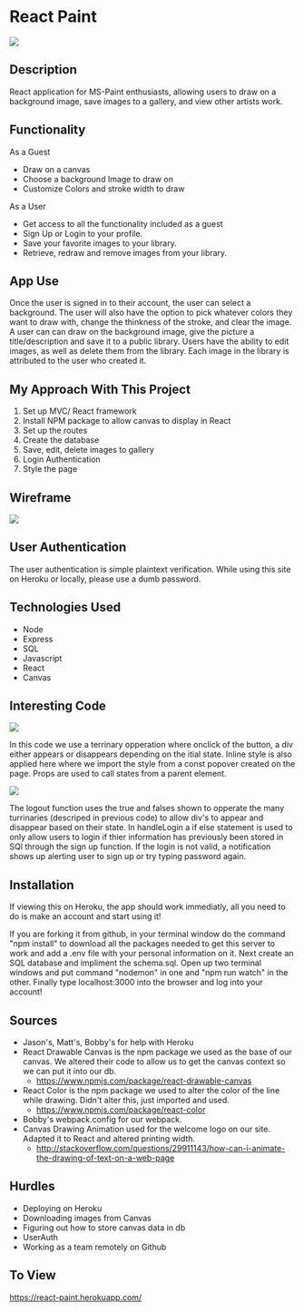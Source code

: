 # React Paint

![](./images/main.png)

## Description

React application for MS-Paint enthusiasts, allowing users to draw on a background image, save images to a gallery, and view other artists work.

## Functionality

As a Guest

- Draw on a canvas
- Choose a background Image to draw on
- Customize Colors and stroke width to draw

As a User

- Get access to all the functionality included as a guest
- Sign Up or Login to your profile.
- Save your favorite images to your library.
- Retrieve, redraw and remove images from your library.

## App Use

Once the user is signed in to their account, the user can select a background. The user will also have the option to pick whatever colors they want to draw with, change the thinkness of the stroke, and clear the image. A user can can draw on the background image, give the picture a title/description and save it to a public library. Users have the ability to edit images, as well as delete them from the library. Each image in the library is attributed to the user who created it.

## My Approach With This Project

1. Set up MVC/ React framework
2. Install NPM package to allow canvas to display in React
3. Set up the routes
4. Create the database
5. Save, edit, delete images to gallery
5. Login Authentication
6. Style the page

## Wireframe

![](./images/userpage.png)

## User Authentication

The user authentication is simple plaintext verification. While using this site on Heroku or locally, please use a dumb password.

## Technologies Used

- Node
- Express
- SQL
- Javascript
- React
- Canvas

## Interesting Code

![](./images/ex1.png)

In this code we use a terrinary opperation where onclick of the button, a div either appears or disappears depending on the itial state. Inline style is also applied here where we import the style from a const popover created on the page. Props are used to call states from a parent element.

![](./images/ex2.png)

The logout function uses the true and falses shown to opperate the many turrinaries (descriped in previous code) to allow div's to appear and disappear based on their state. In handleLogin a if else statement is used to only allow users to login if thier information has previously been stored in SQl through the sign up function. If the login is not valid, a notification shows up alerting user to sign up or try typing password again.

## Installation

If viewing this on Heroku, the app should work immediatly, all you need to do is make an account and start using it!

If you are forking it from github, in your terminal window do the command "npm install" to download all the packages needed to get this server to work and add a .env file with your personal information on it. Next create an SQL database and impliment the schema.sql. Open up two terminal windows and put command "nodemon" in one and "npm run watch" in the other. Finally type localhost:3000 into the browser and log into your account!

## Sources

- Jason's, Matt's, Bobby's for help with Heroku
- React Drawable Canvas is the npm package we used as the base of our canvas. We altered their code to allow us to get the canvas context so we can put it into our db.
  - https://www.npmjs.com/package/react-drawable-canvas
- React Color is the npm package we used to alter the color of the line while drawing. Didn't alter this, just imported and used.
  - https://www.npmjs.com/package/react-color
- Bobby's webpack.config for our webpack.
- Canvas Drawing Animation used for the welcome logo on our site. Adapted it to React and altered printing width.
  - http://stackoverflow.com/questions/29911143/how-can-i-animate-the-drawing-of-text-on-a-web-page

## Hurdles

- Deploying on Heroku
- Downloading images from Canvas
- Figuring out how to store canvas data in db
- UserAuth
- Working as a team remotely on Github

## To View

https://react-paint.herokuapp.com/
